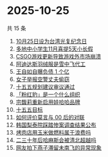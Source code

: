 # 2025-10-25

共 15 条

<!-- BEGIN -->
<!-- 最后更新时间 Sat Oct 25 2025 02:29:13 GMT+0800 (China Standard Time) -->

1. [10月25日设为台湾光复纪念日](https://www.zhihu.com/search?q=10%E6%9C%8825%E6%97%A5%E8%AE%BE%E4%B8%BA%E5%8F%B0%E6%B9%BE%E5%85%89%E5%A4%8D%E7%BA%AA%E5%BF%B5%E6%97%A5)
1. [多地中小学生11月喜提5天小长假](https://www.zhihu.com/search?q=%E5%A4%9A%E5%9C%B0%E4%B8%AD%E5%B0%8F%E5%AD%A6%E7%94%9F11%E6%9C%88%E5%96%9C%E6%8F%905%E5%A4%A9%E5%B0%8F%E9%95%BF%E5%81%87)
1. [CSGO游戏更新导致游戏外市场崩溃](https://www.zhihu.com/search?q=CSGO%E6%B8%B8%E6%88%8F%E6%9B%B4%E6%96%B0%E5%AF%BC%E8%87%B4%E6%B8%B8%E6%88%8F%E5%A4%96%E5%B8%82%E5%9C%BA%E5%B4%A9%E6%BA%83)
1. [阿迪达斯羽绒服是雪中飞代工](https://www.zhihu.com/search?q=%E9%98%BF%E8%BF%AA%E8%BE%BE%E6%96%AF%E7%BE%BD%E7%BB%92%E6%9C%8D%E6%98%AF%E9%9B%AA%E4%B8%AD%E9%A3%9E%E4%BB%A3%E5%B7%A5)
1. [王自如自曝负债 1 个亿](https://www.zhihu.com/search?q=%E7%8E%8B%E8%87%AA%E5%A6%82%E8%87%AA%E6%9B%9D%E8%B4%9F%E5%80%BA%201%20%E4%B8%AA%E4%BA%BF)
1. [女子举报空警丈夫偷窃](https://www.zhihu.com/search?q=%E5%A5%B3%E5%AD%90%E4%B8%BE%E6%8A%A5%E7%A9%BA%E8%AD%A6%E4%B8%88%E5%A4%AB%E5%81%B7%E7%AA%83)
1. [十五五规划建议审议通过](https://www.zhihu.com/search?q=%E5%8D%81%E4%BA%94%E4%BA%94%E8%A7%84%E5%88%92%E5%BB%BA%E8%AE%AE%E5%AE%A1%E8%AE%AE%E9%80%9A%E8%BF%87)
1. [「粉红豹」是一个什么组织](https://www.zhihu.com/search?q=%E3%80%8C%E7%B2%89%E7%BA%A2%E8%B1%B9%E3%80%8D%E6%98%AF%E4%B8%80%E4%B8%AA%E4%BB%80%E4%B9%88%E7%BB%84%E7%BB%87)
1. [宗馥莉重新启用娃哈哈品牌](https://www.zhihu.com/search?q=%E5%AE%97%E9%A6%A5%E8%8E%89%E9%87%8D%E6%96%B0%E5%90%AF%E7%94%A8%E5%A8%83%E5%93%88%E5%93%88%E5%93%81%E7%89%8C)
1. [十五五目标](https://www.zhihu.com/search?q=%E5%8D%81%E4%BA%94%E4%BA%94%E7%9B%AE%E6%A0%87)
1. [如何评价莫言与 00 后的对联](https://www.zhihu.com/search?q=%E5%A6%82%E4%BD%95%E8%AF%84%E4%BB%B7%E8%8E%AB%E8%A8%80%E4%B8%8E%2000%20%E5%90%8E%E7%9A%84%E5%AF%B9%E8%81%94)
1. [韩国梨泰院踩踏惨案调查结果公布](https://www.zhihu.com/search?q=%E9%9F%A9%E5%9B%BD%E6%A2%A8%E6%B3%B0%E9%99%A2%E8%B8%A9%E8%B8%8F%E6%83%A8%E6%A1%88%E8%B0%83%E6%9F%A5%E7%BB%93%E6%9E%9C%E5%85%AC%E5%B8%83)
1. [烤肉店用玉米做燃料属于浪费吗](https://www.zhihu.com/search?q=%E7%83%A4%E8%82%89%E5%BA%97%E7%94%A8%E7%8E%89%E7%B1%B3%E5%81%9A%E7%87%83%E6%96%99%E5%B1%9E%E4%BA%8E%E6%B5%AA%E8%B4%B9%E5%90%97)
1. [二三十年后哈麻斯会被清北超越吗](https://www.zhihu.com/search?q=%E4%BA%8C%E4%B8%89%E5%8D%81%E5%B9%B4%E5%90%8E%E5%93%88%E9%BA%BB%E6%96%AF%E4%BC%9A%E8%A2%AB%E6%B8%85%E5%8C%97%E8%B6%85%E8%B6%8A%E5%90%97)
1. [网友拍下燕子滞留未南飞的异常现象](https://www.zhihu.com/search?q=%E7%BD%91%E5%8F%8B%E6%8B%8D%E4%B8%8B%E7%87%95%E5%AD%90%E6%BB%9E%E7%95%99%E6%9C%AA%E5%8D%97%E9%A3%9E%E7%9A%84%E5%BC%82%E5%B8%B8%E7%8E%B0%E8%B1%A1)

<!-- END -->
